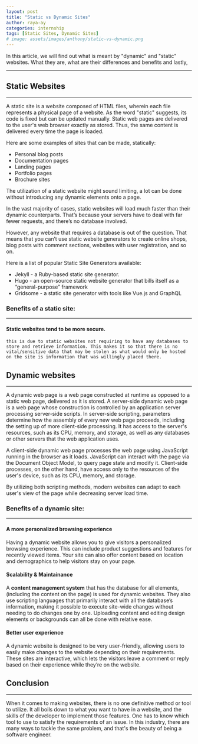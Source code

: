 ```yaml
---
layout: post
title: "Static vs Dynamic Sites"
author: raya-ay
categories: internship
tags: [Static Sites, Dynamic Sites]
# image: assets/images/anthony/static-vs-dynamic.png
---
```


In this article, we will find out what is meant by "dynamic" and "static" websites. What they are, what are their differences and benefits and lastly,

---

## Static Websites
---

A static site is a website composed of HTML files, wherein each file represents a physical page of a website. As the word "static" suggests, its code is fixed but can be updated manually. Static web pages are delivered to the user's web browser exactly as stored. Thus, the same content is delivered every time the page is loaded.

Here are some examples of sites that can be made, statically:
- Personal blog posts
- Documentation pages
- Landing pages
- Portfolio pages
- Brochure sites

The utilization of a static website might sound limiting, a lot can be done without introducing any dynamic elements onto a page.

In the vast majority of cases, static websites will load much faster than their dynamic counterparts. That’s because your servers have to deal with far fewer requests, and there’s no database involved. 

However, any website that requires a database is out of the question. That means that you can’t use static website generators to create online shops, blog posts with comment sections, websites with user registration, and so on.

Here is a list of popular Static Site Generators available:

- Jekyll - a Ruby-based static site generator.
- Hugo - an open-source static website generator that bills itself as a “general-purpose” framework
- Gridsome - a static site generator with tools like Vue.js and GraphQL


### Benefits of a static site:
---

#### Static websites tend to be more secure.

	this is due to static websites not requiring to have any databases to store and retrieve information. This makes it so that there is no vital/sensitive data that may be stolen as what would only be hosted on the site is information that was willingly placed there.


## Dynamic websites
---

A dynamic web page is a web page constructed at runtime as opposed to a static web page, delivered as it is stored. A server-side dynamic web page is a web page whose construction is controlled by an application server processing server-side scripts. In server-side scripting, parameters determine how the assembly of every new web page proceeds, including the setting up of more client-side processing. It has access to the server's resources, such as its CPU, memory, and storage, as well as any databases or other servers that the web application uses.

A client-side dynamic web page processes the web page using JavaScript running in the browser as it loads. JavaScript can interact with the page via the Document Object Model, to query page state and modify it. Client-side processes, on the other hand, have access only to the resources of the user's device, such as its CPU, memory, and storage.

By utilizing both scripting methods, modern websites can adapt to each user's view of the page while decreasing server load time.

### Benefits of a dynamic site:
---

#### A more personalized browsing experience

Having a dynamic website allows you to give visitors a personalized browsing experience. This can include product suggestions and features for recently viewed items. Your site can also offer content based on location and demographics to help visitors stay on your page.

#### Scalability & Maintainance

A **content management system** that has the database for all elements, (including the content on the page) is used for dynamic websites. They also use scripting languages that primarily interact with all the database’s information, making it possible to execute site-wide changes without needing to do changes one by one. Uploading content and editing design elements or backgrounds can all be done with relative ease.

#### Better user experience

A dynamic website is designed to be very user-friendly, allowing users to easily make changes to the website depending on their requirements. These sites are interactive, which lets the visitors leave a comment or reply based on their experience while they’re on the website.
  

## Conclusion
---

When it comes to making websites, there is no one definitive method or tool to utilize. It all boils down to what you want to have in a website,  and the skills of the developer to implement those features. One has to know which tool to use to satisfy the requirements of an issue. In this industry, there are many ways to tackle the same problem, and that's the beauty of being a software engineer.